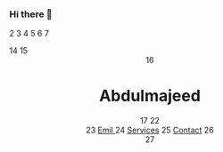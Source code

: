 ### Hi there 👋

<!--
**mj95d/mj95d** is a ✨ _special_ ✨ repository because its `README.md` (this file) appears on your GitHub profile.

Here are some ideas to get you started:

- 🔭 I’m currently working on ...
- 🌱 I’m currently learning ...
- 👯 I’m looking to collaborate on ...
- 🤔 I’m looking for help with ...
- 💬 Ask me about ...
- 📫 How to reach me: ...
- 😄 Pronouns: ...
- ⚡ Fun fact: ...
-->
<!DOCTYPE html>
2 <html lang="en">
3 <head>
4 <meta charset="UTF-8">
5 <meta name="viewport" content="width=device-width, initial-scale=1.0">
6 <title>Home</title>
7 <link rel="stylesheet" href="styles3-2.css">
</head>
14 <body>
15 <header>
16 <h1> Abdulmajeed  </h1>
17 <style>
18 a {
19 margin-right: 10px;
20 }
21 </style>
22 <nav>
23 <a href="M.majeed7@hotmail.com">Emil </a>
24 <a href="services.html">Services</a>
25 <a href="contact.html">Contact</a>
26 </nav>
27 </header>
